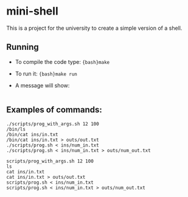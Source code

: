 # mini-shell
This is a project for the university to create a simple version of a shell.

## Running
- To compile the code type:
`{bash}make`

- To run it:
`{bash}make run`

- A message will show:
```{bash}

```

## Examples of commands:
```{bash}
./scripts/prog_with_args.sh 12 100
/bin/ls
/bin/cat ins/in.txt
/bin/cat ins/in.txt > outs/out.txt
./scripts/prog.sh < ins/num_in.txt
./scripts/prog.sh < ins/num_in.txt > outs/num_out.txt

scripts/prog_with_args.sh 12 100
ls
cat ins/in.txt
cat ins/in.txt > outs/out.txt
scripts/prog.sh < ins/num_in.txt
scripts/prog.sh < ins/num_in.txt > outs/num_out.txt
```
